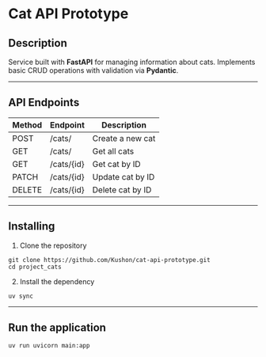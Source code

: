 # Cat API Prototype
## Description

Service built with **FastAPI** for managing information about cats.  Implements basic CRUD operations with validation via **Pydantic**.

---

## API Endpoints

| Method | Endpoint     | Description       |
|--------|-------------|-------------------|
| POST   | /cats/      | Create a new cat  |
| GET    | /cats/      | Get all cats      |
| GET    | /cats/{id}  | Get cat by ID     |
| PATCH  | /cats/{id}  | Update cat by ID  |
| DELETE | /cats/{id}  | Delete cat by ID  |
--- 
## Installing
1. Clone the repository
```
git clone https://github.com/Kushon/cat-api-prototype.git
cd project_cats
```
2. Install the dependency
```
uv sync
```
---
## Run the application
```
uv run uvicorn main:app
```

